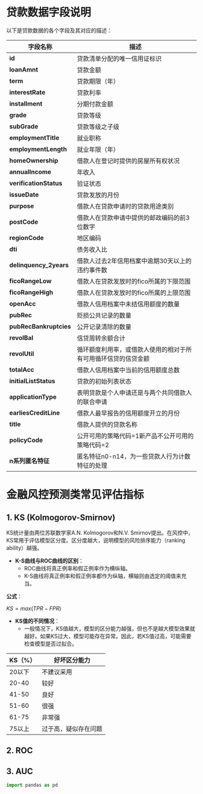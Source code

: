 

# 贷款数据字段说明

以下是贷款数据的各个字段及其对应的描述：

| 字段名称                | 描述                                                           |
|-------------------------|----------------------------------------------------------------|
| **id**                   | 贷款清单分配的唯一信用证标识                                      |
| **loanAmnt**             | 贷款金额                                                        |
| **term**                 | 贷款期限（年）                                                  |
| **interestRate**         | 贷款利率                                                        |
| **installment**          | 分期付款金额                                                    |
| **grade**                | 贷款等级                                                        |
| **subGrade**             | 贷款等级之子级                                                  |
| **employmentTitle**      | 就业职称                                                        |
| **employmentLength**     | 就业年限（年）                                                  |
| **homeOwnership**        | 借款人在登记时提供的房屋所有权状况                                |
| **annualIncome**         | 年收入                                                          |
| **verificationStatus**   | 验证状态                                                        |
| **issueDate**            | 贷款发放的月份                                                  |
| **purpose**              | 借款人在贷款申请时的贷款用途类别                                |
| **postCode**             | 借款人在贷款申请中提供的邮政编码的前3位数字                      |
| **regionCode**           | 地区编码                                                        |
| **dti**                  | 债务收入比                                                      |
| **delinquency_2years**   | 借款人过去2年信用档案中逾期30天以上的违约事件数                  |
| **ficoRangeLow**         | 借款人在贷款发放时的fico所属的下限范围                           |
| **ficoRangeHigh**        | 借款人在贷款发放时的fico所属的上限范围                           |
| **openAcc**              | 借款人信用档案中未结信用额度的数量                              |
| **pubRec**               | 贬损公共记录的数量                                              |
| **pubRecBankruptcies**   | 公开记录清除的数量                                              |
| **revolBal**             | 信贷周转余额合计                                                |
| **revolUtil**            | 循环额度利用率，或借款人使用的相对于所有可用循环信贷的信贷金额    |
| **totalAcc**             | 借款人信用档案中当前的信用额度总数                              |
| **initialListStatus**    | 贷款的初始列表状态                                              |
| **applicationType**      | 表明贷款是个人申请还是与两个共同借款人的联合申请                |
| **earliesCreditLine**    | 借款人最早报告的信用额度开立的月份                              |
| **title**                | 借款人提供的贷款名称                                            |
| **policyCode**           | 公开可用的策略代码=1新产品不公开可用的策略代码=2                |
| **n系列匿名特征**        | 匿名特征n0-n14，为一些贷款人行为计数特征的处理                   |

# 金融风控预测类常见评估指标

## 1. KS (Kolmogorov-Smirnov)

KS统计量由两位苏联数学家A.N. Kolmogorov和N.V. Smirnov提出。在风控中，KS常用于评估模型区分度。区分度越大，说明模型的风险排序能力（ranking ability）越强。

- **K-S曲线与ROC曲线的区别**：
  - ROC曲线将真正例率和假正例率作为横纵轴。
  - K-S曲线将真正例率和假正例率都作为纵轴，横轴则由选定的阈值来充当。

**公式**：

$`KS = max(TPR - FPR)`$



- **KS值的不同情况**：
  - 一般情况下，KS值越大，模型的区分能力越强，但也不是越大模型效果就越好。如果KS过大，模型可能存在异常。因此，若KS值过高，可能需要检查模型是否过拟合。

| KS（%）   | 好坏区分能力           |
|-----------|------------------------|
| 20以下    | 不建议采用             |
| 20-40     | 较好                   |
| 41-50     | 良好                   |
| 51-60     | 很强                   |
| 61-75     | 非常强                 |
| 75以上    | 过于高，疑似存在问题   |

## 2. ROC


## 3. AUC

```python
import pandas as pd
